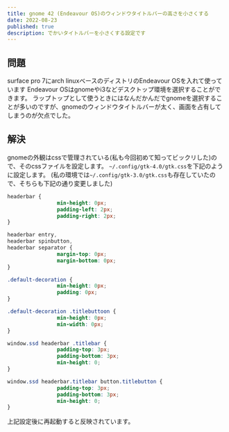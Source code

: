 ```yaml
---
title: gnome 42 (Endeavour OS)のウィンドウタイトルバーの高さを小さくする
date: 2022-08-23
published: true
description: でかいタイトルバーを小さくする設定です
---
```


## 問題
surface pro 7にarch linuxベースのディストリのEndeavour OSを入れて使っています
Endeavour OSはgnomeやi3などデスクトップ環境を選択することができます。
ラップトップとして使うときにはなんだかんだでgnomeを選択することが多いのですが、gnomeのウィンドウタイトルバーが太く、画面を占有してしまうのが欠点でした。

## 解決
gnomeの外観はcssで管理されている(私も今回初めて知ってビックリした)ので、そのcssファイルを設定します。
`~/.config/gtk-4.0/gtk.css`を下記のように設定します。
(私の環境では`~/.config/gtk-3.0/gtk.css`も存在していたので、そちらも下記の通り変更しました)
```css
headerbar {
				min-height: 0px;
				padding-left: 2px;
				padding-right: 2px;
}

headerbar entry,
headerbar spinbutton,
headerbar separator {
				margin-top: 0px;
				margin-bottom: 0px;
}

.default-decoration {
				min-height: 0px;
				padding: 0px;
}

.default-decoration .titlebuttoon {
				min-height: 0px;
				min-width: 0px;
}

window.ssd headerbar .titlebar {
				padding-top: 3px;
				padding-bottom: 3px;
				min-height: 0;
}

window.ssd headerbar.titlebar button.titlebutton {
				padding-top: 3px;
				padding-bottom: 3px;
				min-height: 0;
}
```
上記設定後に再起動すると反映されています。
